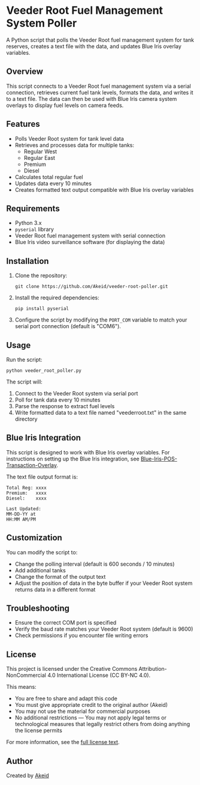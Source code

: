 # Veeder Root Fuel Management System Poller

A Python script that polls the Veeder Root fuel management system for tank reserves, creates a text file with the data, and updates Blue Iris overlay variables.

## Overview

This script connects to a Veeder Root fuel management system via a serial connection, retrieves current fuel tank levels, formats the data, and writes it to a text file. The data can then be used with Blue Iris camera system overlays to display fuel levels on camera feeds.

## Features

- Polls Veeder Root system for tank level data
- Retrieves and processes data for multiple tanks:
  - Regular West
  - Regular East
  - Premium
  - Diesel
- Calculates total regular fuel
- Updates data every 10 minutes
- Creates formatted text output compatible with Blue Iris overlay variables

## Requirements

- Python 3.x
- `pyserial` library
- Veeder Root fuel management system with serial connection
- Blue Iris video surveillance software (for displaying the data)

## Installation

1. Clone the repository:
   ```
   git clone https://github.com/Akeid/veeder-root-poller.git
   ```

2. Install the required dependencies:
   ```
   pip install pyserial
   ```

3. Configure the script by modifying the `PORT_COM` variable to match your serial port connection (default is "COM6").

## Usage

Run the script:
```
python veeder_root_poller.py
```

The script will:
1. Connect to the Veeder Root system via serial port
2. Poll for tank data every 10 minutes
3. Parse the response to extract fuel levels
4. Write formatted data to a text file named "veederroot.txt" in the same directory

## Blue Iris Integration

This script is designed to work with Blue Iris overlay variables. For instructions on setting up the Blue Iris integration, see [Blue-Iris-POS-Transaction-Overlay](https://github.com/Akeid/Blue-Iris-POS-Transaction-Overlay).

The text file output format is:
```
Total Reg: xxxx
Premium:   xxxx
Diesel:    xxxx

Last Updated: 
MM-DD-YY at 
HH:MM AM/PM
```

## Customization

You can modify the script to:
- Change the polling interval (default is 600 seconds / 10 minutes)
- Add additional tanks
- Change the format of the output text
- Adjust the position of data in the byte buffer if your Veeder Root system returns data in a different format

## Troubleshooting

- Ensure the correct COM port is specified
- Verify the baud rate matches your Veeder Root system (default is 9600)
- Check permissions if you encounter file writing errors

## License

This project is licensed under the Creative Commons Attribution-NonCommercial 4.0 International License (CC BY-NC 4.0).

This means:
- You are free to share and adapt this code
- You must give appropriate credit to the original author (Akeid)
- You may not use the material for commercial purposes
- No additional restrictions — You may not apply legal terms or technological measures that legally restrict others from doing anything the license permits

For more information, see the [full license text](https://creativecommons.org/licenses/by-nc/4.0/legalcode).

## Author

Created by [Akeid](https://github.com/Akeid)
